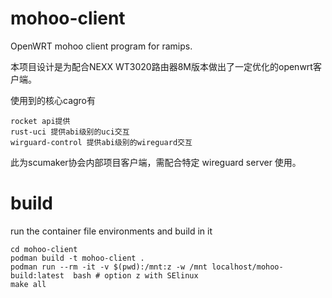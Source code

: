 # mohoo-client

OpenWRT mohoo client program for ramips.

本项目设计是为配合NEXX WT3020路由器8M版本做出了一定优化的openwrt客户端。

使用到的核心cagro有
```
rocket api提供
rust-uci 提供abi级别的uci交互
wirguard-control 提供abi级别的wireguard交互
```

此为scumaker协会内部项目客户端，需配合特定 wireguard server 使用。


# build

run the container file environments and build in it 
```shell
cd mohoo-client
podman build -t mohoo-client .
podman run --rm -it -v $(pwd):/mnt:z -w /mnt localhost/mohoo-build:latest  bash # option z with SElinux
make all
```